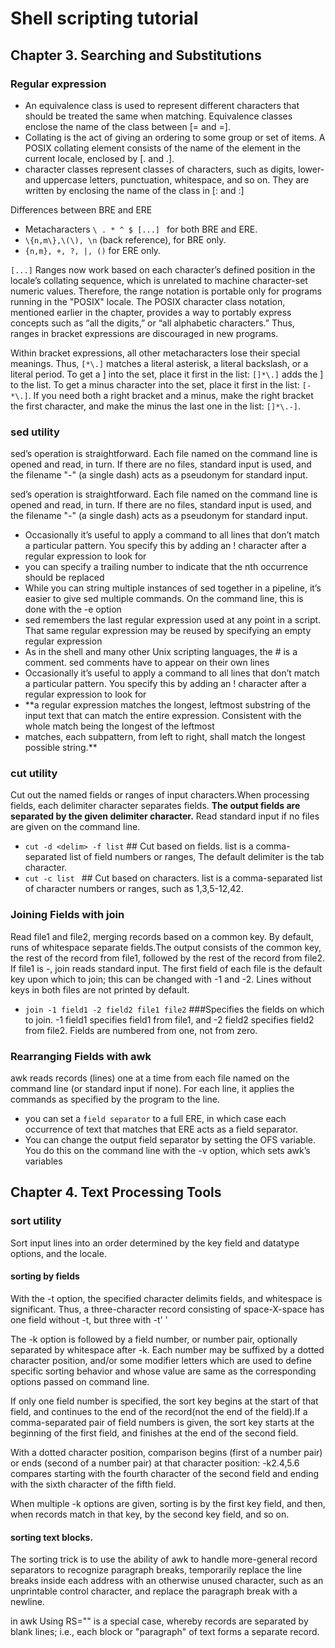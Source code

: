 # Shell scripting tutorial
## Chapter 3. Searching and Substitutions
### Regular expression
- An equivalence class is used to represent different characters that should be treated the same when matching. Equivalence classes enclose the name of the class between  [= and =]. 
- Collating  is the act of giving an ordering to some group or set          of items. A POSIX collating element consists of the name of the          element in the current locale, enclosed by  [. and .].
- character classes          represent classes of characters, such as digits, lower- and          uppercase letters, punctuation, whitespace, and so on. They are          written by enclosing the name of the class  in [: and :]

Differences between BRE and ERE
- Metacharacters `\ . * ^ $ [...] ` for both BRE and ERE.
- `\{n,m\},\(\), \n` (back reference), for BRE only.
- `{n,m}, +, ?, |, ()` for ERE only.

`[...]` Ranges now work based on each character’s defined position in the locale’s            collating sequence, which is unrelated to machine character-set numeric values. Therefore, the range notation is portable only for programs running in the "POSIX" locale. The POSIX character class notation, mentioned earlier in the chapter, provides a way to portably express concepts such as “all the digits,” or “all alphabetic characters.” Thus, ranges in bracket expressions are discouraged in new programs.

Within bracket expressions, all other metacharacters lose their special meanings. Thus, `[*\.]` matches a literal asterisk, a literal backslash, or a literal period. To get a ] into the set, place it first in the list: `[]*\.]` adds the ] to the list. To get a minus character into the set, place it first in the list: `[-*\.]`. If you need both a right bracket          and a minus, make the right bracket the first character, and make the minus the last one in the list: `[]*\.-]`.

### sed utility
sed’s operation is straightforward. Each file named on the command line is opened and        read, in turn. If there are no files, standard input is used, and the filename "-" (a single dash) acts        as a pseudonym for standard input.

sed’s operation is straightforward. Each file named on the command line is opened and        read, in turn. If there are no files, standard input is used, and the filename "-" (a single dash) acts as a pseudonym for standard input.
- Occasionally it’s useful to apply a command to all lines              that don’t match a particular pattern. You specify this by adding an !              character after a regular expression to look for
- you can specify a trailing number to indicate that the          nth occurrence should be replaced
- While you          can string multiple instances of sed together in a pipeline, it’s easier to          give sed multiple commands. On          the command line, this is done with the -e option
- sed          remembers the last regular expression used at any point in a script.          That same regular expression may be reused by specifying an empty          regular expression
- As in the shell and many other Unix scripting languages, the          # is a comment. sed comments have to appear on their own          lines
- Occasionally it’s useful to apply a command to all lines              that don’t match a particular pattern. You              specify this by adding an !              character after a regular expression to look for
- **a regular expression matches the longest, leftmost substring of the input text that can match the entire expression. Consistent with the whole match being the longest of the leftmost
- matches, each subpattern, from left to right, shall match the longest possible string.**

### cut utility
Cut out the named fields or ranges of input characters.When processing fields, each delimiter character separates fields. **The output fields are separated by the given delimiter character.** Read standard input if no files are given on the command line.
- `cut -d <delim> -f list` ## Cut based on fields. list is a comma-separated list of field numbers or ranges, The default delimiter is the tab character.
- `cut -c list `  ## Cut based on characters. list is a comma-separated list of character numbers or ranges, such as 1,3,5-12,42.

### Joining Fields with join
Read file1 and file2, merging records based on a                common key. By default, runs of whitespace separate fields.The output consists of the common key, the rest of the record from file1, followed by the rest of                the record from file2. If file1 is -, join reads standard input. The first field of each file is the default key upon which to join; this can be changed with -1 and -2. Lines without keys in both files are not printed by default.
- `join -1 field1 -2 field2 file1 file2` ###Specifies the fields on which to join. -1 field1 specifies field1 from file1, and -2 field2 specifies field2 from file2. Fields are numbered from one, not from zero.
### Rearranging Fields with awk
awk reads records (lines) one at a time from each file named on the command line (or standard input if none). For each line, it applies the commands as specified          by the program to the line. 
- you can set a `field separator` to a full ERE, in which case each occurrence of text that matches that ERE acts as a field separator.
- You can change the output field separator by setting the OFS variable. You do this on the command line with the -v option, which sets awk’s variables
## Chapter 4. Text Processing Tools
### sort utility
Sort input lines into an order determined by the key field and datatype options, and the locale.
#### sorting by fields
With the -t option, the specified character delimits fields, and whitespace is significant. Thus, a        three-character record consisting of space-X-space has one field without -t, but three with -t' '

The -k option is followed by a field number, or number pair, optionally separated by whitespace after -k. Each number may be suffixed by a dotted character position, and/or some modifier letters which are used to define specific sorting behavior and whose value are same as the corresponding options passed on command line.

If only one field number is specified, the sort key begins at the start of that field, and continues to the end of the record(not the end of the field).If a comma-separated pair of field numbers is given, the sort key starts at the beginning of the first field, and finishes at the end of the second field.

With a dotted character position, comparison begins (first of a number pair) or ends (second of a number pair) at that character position: -k2.4,5.6 compares starting with the fourth character of the second field and ending with the sixth character of the fifth field.

When multiple -k options are given, sorting is by the first key field, and then, when records match in that key, by the second key field, and so on.
#### sorting text blocks.
The sorting trick is to use the ability of awk to handle more-general record separators to recognize paragraph breaks, temporarily replace the line breaks inside each address with an otherwise unused character, such as an unprintable control character, and replace the paragraph break with a newline.

in awk Using RS="" is a special case, whereby records are separated by blank lines; i.e., each block or "paragraph" of text forms a separate record.